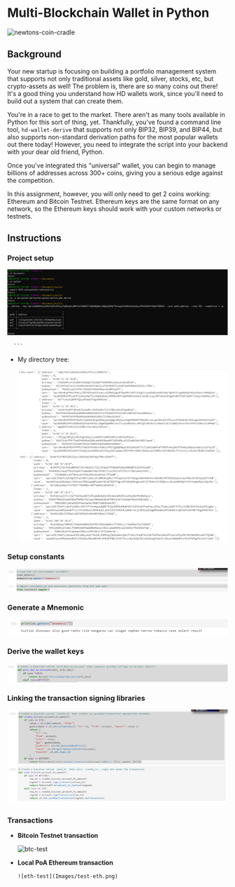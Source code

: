 # Multi-Blockchain Wallet in Python

![newtons-coin-cradle](Images/newtons-coin-cradle.jpg)

## Background

Your new startup is focusing on building a portfolio management system that supports not only traditional assets
like gold, silver, stocks, etc, but crypto-assets as well! The problem is, there are so many coins out there! It's
a good thing you understand how HD wallets work, since you'll need to build out a system that can create them.

You're in a race to get to the market. There aren't as many tools available in Python for this sort of thing, yet.
Thankfully, you've found a command line tool, `hd-wallet-derive` that supports not only BIP32, BIP39, and BIP44, but
also supports non-standard derivation paths for the most popular wallets out there today! However, you need to integrate
the script into your backend with your dear old friend, Python.

Once you've integrated this "universal" wallet, you can begin to manage billions of addresses across 300+ coins, giving
you a serious edge against the competition.

In this assignment, however, you will only need to get 2 coins working: Ethereum and Bitcoin Testnet.
Ethereum keys are the same format on any network, so the Ethereum keys should work with your custom networks or testnets.




## Instructions

### Project setup

  ![](https://github.com/kap108/19HW/blob/main/images/19HW.PNG)

      ```


- My directory tree:

  ![](images/btc.png)
  ![](images/eth.png)

### Setup constants

![](images/constants.png)

### Generate a Mnemonic
![](images/mnemonic.png)


### Derive the wallet keys

![](images/wallet.png)

### Linking the transaction signing libraries
![Code Screenshot](images/code.png)



### Transactions

  - **Bitcoin Testnet transaction**

      ![btc-test](Images/test-btc.png)

  - **Local PoA Ethereum transaction**

        ![eth-test](Images/test-eth.png)


